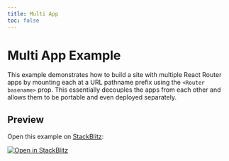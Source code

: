 ```yaml
---
title: Multi App
toc: false
---
```


# Multi App Example

This example demonstrates how to build a site with multiple React Router apps by mounting each at a URL pathname prefix using the `<Router basename>` prop. This essentially decouples the apps from each other and allows them to be portable and even deployed separately.

## Preview

Open this example on [StackBlitz](https://stackblitz.com):

[![Open in StackBlitz](https://developer.stackblitz.com/img/open_in_stackblitz.svg)](https://stackblitz.com/github/remix-run/react-router/tree/main/examples/multi-app?file=home/main.jsx)
